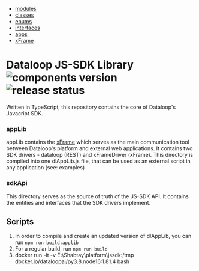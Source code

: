 
- [modules](./modules/index.md)
- [classes](./classes/index.md)
- [enums](./enums/index.md)
- [interfaces](./interfaces/index.md)
- [apps](./apps/index.md)
- [xFrame](./xFrame/index.md)

# Dataloop JS-SDK Library ![components version](https://img.shields.io/npm/v/@dataloop-ai/jssdk?label=Latest%20SDK%20Version) ![release status](https://img.shields.io/badge/Relese%20Status-Beta-yellowgreen)
Written in TypeScript, this repository contains the core of Dataloop's Javacript SDK.

### appLib
appLib contains the [xFrame](src/appLib/xFrame/readme.md) which serves as the main communication tool between Dataloop's platform and external web applications.
It contains two SDK drivers - dataloop (REST) and xFrameDriver (xFrame).
This directory is compiled into one dlAppLib.js file, that can be used as an external script in any application (see: examples)

### sdkApi
This directory serves as the source of truth of the JS-SDK API. It contains the entities and interfaces that the SDK drivers implement.

## Scripts
1. In order to compile and create an updated version of dlAppLib, you can run
```npm run build:applib```
2. For a regular build, run ```npm run build```
3. docker run -it  -v E:\Shabtay\platform\jssdk:/tmp docker.io/dataloopai/py3.8.node16:1.81.4 bash
